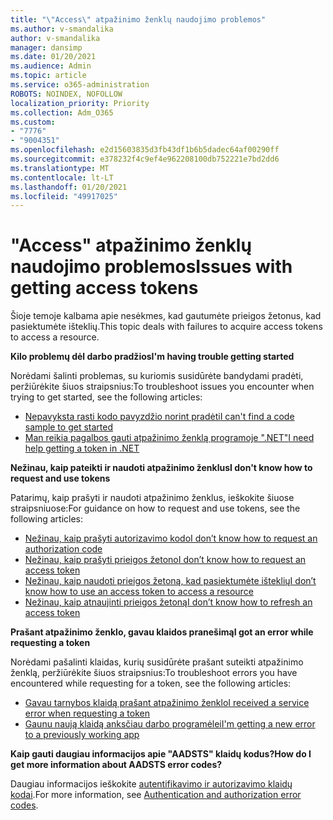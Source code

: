 ```yaml
---
title: "\"Access\" atpažinimo ženklų naudojimo problemos"
ms.author: v-smandalika
author: v-smandalika
manager: dansimp
ms.date: 01/20/2021
ms.audience: Admin
ms.topic: article
ms.service: o365-administration
ROBOTS: NOINDEX, NOFOLLOW
localization_priority: Priority
ms.collection: Adm_O365
ms.custom:
- "7776"
- "9004351"
ms.openlocfilehash: e2d15603835d3fb43df1b6b5dadec64af00290ff
ms.sourcegitcommit: e378232f4c9ef4e962208100db752221e7bd2dd6
ms.translationtype: MT
ms.contentlocale: lt-LT
ms.lasthandoff: 01/20/2021
ms.locfileid: "49917025"
---
```

# <a name="issues-with-getting-access-tokens"></a><span data-ttu-id="430fa-102">"Access" atpažinimo ženklų naudojimo problemos</span><span class="sxs-lookup"><span data-stu-id="430fa-102">Issues with getting access tokens</span></span>

<span data-ttu-id="430fa-103">Šioje temoje kalbama apie nesėkmes, kad gautumėte prieigos žetonus, kad pasiektumėte išteklių.</span><span class="sxs-lookup"><span data-stu-id="430fa-103">This topic deals with failures to acquire access tokens to access a resource.</span></span>

<span data-ttu-id="430fa-104">**Kilo problemų dėl darbo pradžios**</span><span class="sxs-lookup"><span data-stu-id="430fa-104">**I'm having trouble getting started**</span></span>

<span data-ttu-id="430fa-105">Norėdami šalinti problemas, su kuriomis susidūrėte bandydami pradėti, peržiūrėkite šiuos straipsnius:</span><span class="sxs-lookup"><span data-stu-id="430fa-105">To troubleshoot issues you encounter when trying to get started, see the following articles:</span></span>

- [<span data-ttu-id="430fa-106">Nepavyksta rasti kodo pavyzdžio norint pradėti</span><span class="sxs-lookup"><span data-stu-id="430fa-106">I can't find a code sample to get started</span></span>](https://docs.microsoft.com/azure/active-directory/develop/sample-v2-code) 
- [<span data-ttu-id="430fa-107">Man reikia pagalbos gauti atpažinimo ženklą programoje ".NET"</span><span class="sxs-lookup"><span data-stu-id="430fa-107">I need help getting a token in .NET</span></span>](https://docs.microsoft.com/azure/active-directory/develop/authentication-flows-app-scenarios)

<span data-ttu-id="430fa-108">**Nežinau, kaip pateikti ir naudoti atpažinimo ženklus**</span><span class="sxs-lookup"><span data-stu-id="430fa-108">**I don't know how to request and use tokens**</span></span>

<span data-ttu-id="430fa-109">Patarimų, kaip prašyti ir naudoti atpažinimo ženklus, ieškokite šiuose straipsniuose:</span><span class="sxs-lookup"><span data-stu-id="430fa-109">For guidance on how to request and use tokens, see the following articles:</span></span>

- [<span data-ttu-id="430fa-110">Nežinau, kaip prašyti autorizavimo kodo</span><span class="sxs-lookup"><span data-stu-id="430fa-110">I don’t know how to request an authorization code</span></span>](https://docs.microsoft.com/azure/active-directory/develop/v2-oauth2-auth-code-flow#request-an-authorization-code) 
- [<span data-ttu-id="430fa-111">Nežinau, kaip prašyti prieigos žetono</span><span class="sxs-lookup"><span data-stu-id="430fa-111">I don’t know how to request an access token</span></span>](https://docs.microsoft.com/azure/active-directory/develop/v2-oauth2-auth-code-flow#use-the-authorization-code-to-request-an-access-token) 
- [<span data-ttu-id="430fa-112">Nežinau, kaip naudoti prieigos žetoną, kad pasiektumėte išteklių</span><span class="sxs-lookup"><span data-stu-id="430fa-112">I don’t know how to use an access token to access a resource</span></span>](https://docs.microsoft.com/azure/active-directory/develop/v2-oauth2-auth-code-flow#use-the-access-token-to-access-the-resource) 
- [<span data-ttu-id="430fa-113">Nežinau, kaip atnaujinti prieigos žetoną</span><span class="sxs-lookup"><span data-stu-id="430fa-113">I don’t know how to refresh an access token</span></span>](https://docs.microsoft.com/azure/active-directory/develop/v2-oauth2-auth-code-flow#refreshing-the-access-tokens)

<span data-ttu-id="430fa-114">**Prašant atpažinimo ženklo, gavau klaidos pranešimą**</span><span class="sxs-lookup"><span data-stu-id="430fa-114">**I got an error while requesting a token**</span></span>

<span data-ttu-id="430fa-115">Norėdami pašalinti klaidas, kurių susidūrėte prašant suteikti atpažinimo ženklą, peržiūrėkite šiuos straipsnius:</span><span class="sxs-lookup"><span data-stu-id="430fa-115">To troubleshoot errors you have encountered while requesting for a token, see the following articles:</span></span>

- [<span data-ttu-id="430fa-116">Gavau tarnybos klaidą prašant atpažinimo ženklo</span><span class="sxs-lookup"><span data-stu-id="430fa-116">I received a service error when requesting a token</span></span>](https://docs.microsoft.com/azure/active-directory/develop/reference-aadsts-error-codes) 
- [<span data-ttu-id="430fa-117">Gaunu naują klaidą anksčiau darbo programėlei</span><span class="sxs-lookup"><span data-stu-id="430fa-117">I'm getting a new error to a previously working app</span></span>](https://docs.microsoft.com/azure/active-directory/develop/reference-breaking-changes)

<span data-ttu-id="430fa-118">**Kaip gauti daugiau informacijos apie "AADSTS" klaidų kodus?**</span><span class="sxs-lookup"><span data-stu-id="430fa-118">**How do I get more information about AADSTS error codes?**</span></span>

<span data-ttu-id="430fa-119">Daugiau informacijos ieškokite [autentifikavimo ir autorizavimo klaidų kodai](https://docs.microsoft.com/azure/active-directory/develop/reference-aadsts-error-codes).</span><span class="sxs-lookup"><span data-stu-id="430fa-119">For more information, see [Authentication and authorization error codes](https://docs.microsoft.com/azure/active-directory/develop/reference-aadsts-error-codes).</span></span>






